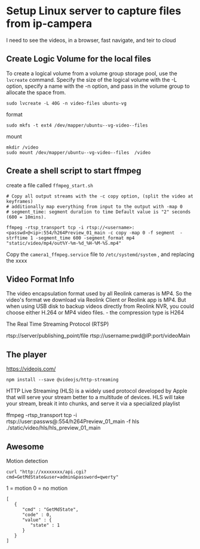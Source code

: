 


#  Setup Linux server to capture files from ip-campera

I need to see the videos, in a browser, fast navigate, and teir to cloud


## Create Logic Volume for the local files 

To create a logical volume from a volume group storage pool, use the ```lvcreate``` command. Specify the size of the logical volume with the -L option, specify a name with the -n option, and pass in the volume group to allocate the space from.

```
sudo lvcreate -L 40G -n video-files ubuntu-vg
```

format
```
sudo mkfs -t ext4 /dev/mapper/ubuntu--vg-video--files
```

mount

```
mkdir /video
sudo mount /dev/mapper/ubuntu--vg-video--files  /video
```

## Create a shell script to start ffmpeg

create a file called ```ffmpeg_start.sh```

```
# Copy all output streams with the -c copy option, (split the video at keyframes)
# additionally map everything from input to the output with -map 0
# segment_time: segment duration to time Default value is "2" seconds (600 = 10mins). 

ffmpeg -rtsp_transport tcp -i rtsp://<username>:<passwd>@<ip>:554/h264Preview_01_main -c copy -map 0 -f segment  -strftime 1 -segment_time 600 -segment_format mp4 "static/video/mp4/out%Y-%m-%d_%H-%M-%S.mp4"
```

Copy the ```camera1_ffmpeg.service``` file to ```/etc/systemd/system``` , and replacing the xxxx

## Video Format Info

The video encapsulation format used by all Reolink cameras is MP4. So the video's format we download via Reolink Client or Reolink app is MP4. But when using USB disk to backup videos directly from Reolink NVR, you could choose either H.264 or MP4 video files. - the compression type is H264

The Real Time Streaming Protocol (RTSP)

rtsp://server/publishing_point/file
rtsp://username:pwd@IP:port/videoMain



## The player

https://videojs.com/

```
npm install --save @videojs/http-streaming
```


HTTP Live Streaming (HLS) is a widely used protocol developed by Apple that will serve your stream better to a multitude of devices. HLS will take your stream, break it into chunks, and serve it via a specialized playlist

ffmpeg -rtsp_transport tcp -i rtsp://user:passws@<IP>:554/h264Preview_01_main -f hls ./static/video/hls/hls_preview_01_main


## Awesome

Motion detection

```
curl "http://xxxxxxxx/api.cgi?cmd=GetMdState&user=admin&password=qwerty"
```
 1 = motion
 0 = no motion
```
[
   {
      "cmd" : "GetMdState",
      "code" : 0,
      "value" : {
         "state" : 1
      }
   }
]
```
